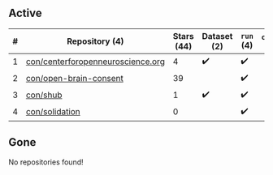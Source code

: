 ## Active
| # | Repository (4) | Stars (44) | Dataset (2) | `run` (4) | `containers-run` |
| --- | --- | --- | --- | --- | --- |
| 1 | [con/centerforopenneuroscience.org](https://github.com/con/centerforopenneuroscience.org) | 4 | :heavy_check_mark: | :heavy_check_mark: |  |
| 2 | [con/open-brain-consent](https://github.com/con/open-brain-consent) | 39 |  | :heavy_check_mark: |  |
| 3 | [con/shub](https://github.com/con/shub) | 1 | :heavy_check_mark: | :heavy_check_mark: |  |
| 4 | [con/solidation](https://github.com/con/solidation) | 0 |  | :heavy_check_mark: |  |

## Gone
No repositories found!

